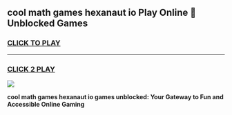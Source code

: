 
## cool math games hexanaut io Play Online 👋 Unblocked Games
<h3>
<a href="https://news.freeplayer.one?title=cool_math_games_hexanaut_io&ref=17CMG">CLICK TO PLAY</a></h3>
<hr>

<h3>
<a href="https://news.freeplayer.one?title=cool_math_games_hexanaut_io&ref=17CMG">CLICK 2 PLAY</a>
  
</h3>

<a href="https://news.freeplayer.one?title=cool_math_games_hexanaut_io&ref=17CMG/"><img src="https://clearcache.store/games.png"></a>


**cool math games hexanaut io games unblocked: Your Gateway to Fun and Accessible Online Gaming**
